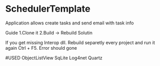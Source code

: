 # SchedulerTemplate
Application allows create tasks and send email with task info



Guide
1.Clone it
2.Build -> Rebuild Solutin

If you get missing Interop dll. Rebuild separetly every project and run it again Ctrl + F5.
Error should gone

#USED
ObjectListView
SqLite
Log4net
Quartz
